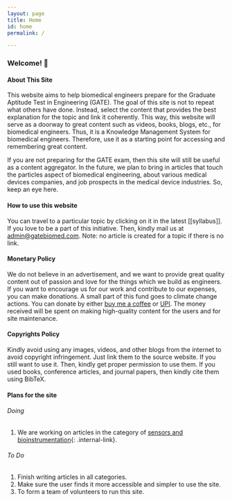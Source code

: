 ```yaml
---
layout: page
title: Home
id: home
permalink: /

---
```



### Welcome! 🌱

#### About This Site
This website aims to help biomedical engineers prepare for the Graduate Aptitude Test in Engineering (GATE). The goal of this site is not to repeat what others have done. Instead, select the content that provides the best explanation for the topic and link it coherently. This way, this website will serve as a doorway to great content such as videos, books, blogs, etc., for biomedical engineers. Thus, it is a Knowledge Management System for biomedical engineers. Therefore, use it as a starting point for accessing and remembering great content.

If you are not preparing for the GATE exam, then this site will still be useful as a content aggregator. In the future, we plan to bring in articles that touch the particles aspect of biomedical engineering, about various medical devices companies, and job prospects in the medical device industries. So, keep an eye here.

#### How to use this website
You can travel to a particular topic by clicking on it in the latest [[syllabus]]. If you love to be a part of this initiative. Then, kindly mail us at [admin@gatebiomed.com](mailto:admin@gatebiomed.com). Note: no article is created for a topic if there is no link.

#### Monetary Policy
We do not believe in an advertisement, and we want to provide great quality content out of passion and love for the things which we build as engineers. If you want to encourage us for our work and contribute to our expenses, you can make donations. A small part of this fund goes to climate change actions. You can donate by either [buy me a coffee](https://www.buymeacoffee.com/gateBiomed) or [UPI](https://upayi.ml/ajay.gunalan@axisbank). The money received will be spent on making high-quality content for the users and for site maintenance.

#### Copyrights Policy
Kindly avoid using any images, videos, and other blogs from the internet to avoid copyright infringement. Just link them to the source website. If you still want to use it. Then, kindly get proper permission to use them. If you used books, conference articles, and journal papers, then kindly cite them using BibTeX.

#### Plans for the site
###### Doing
1. We are working on articles in the category of [sensors and bioinstrumentation](/syllabus#sensors-and-bioinstrumentation){: .internal-link}.

###### To Do
1. Finish writing articles in all categories.
2. Make sure the user finds it more accessible and simpler to use the site.
3. To form a team of volunteers to run this site. 



<style>
  .wrapper {
    max-width: 46em;
  }
</style>


